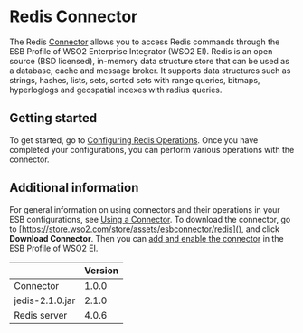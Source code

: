 # Redis Connector

The Redis [Connector](https://docs.wso2.com/display/EI611/Working+with+Connectors) allows you to access Redis commands through the ESB Profile of WSO2 Enterprise Integrator (WSO2 EI). Redis is an open source (BSD licensed), in-memory data structure store that can be used as a database, cache and message broker. It supports data structures such as strings, hashes, lists, sets, sorted sets with range queries, bitmaps, hyperloglogs and geospatial indexes with radius queries.

## Getting started
To get started, go to [Configuring Redis Operations](configuringRedisOperations.md). Once you have completed your configurations, you can perform various operations with the connector.

## Additional information
For general information on using connectors and their operations in your ESB configurations, see [Using a Connector](https://docs.wso2.com/display/EI611/Using+a+Connector). To download the connector, go to  [https://store.wso2.com/store/assets/esbconnector/redis](), and click **Download Connector**. Then you can [add and enable the connector](https://docs.wso2.com/display/EI611/Working+with+Connectors+via+the+Management+Console) in the ESB Profile of WSO2 EI.

| | Version |
| ------------- |-------------|
| Connector | 1.0.0 |
| jedis-2.1.0.jar | 2.1.0 |
| Redis server | 4.0.6 |
